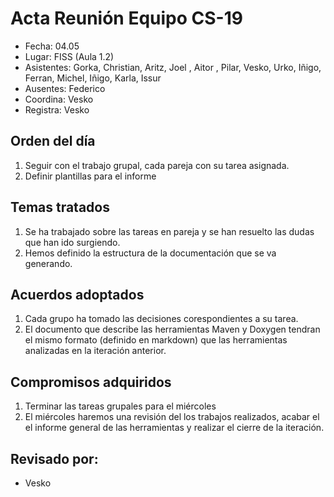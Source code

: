 # Acta Reunión Equipo CS-19

- Fecha: 04.05
- Lugar: FISS (Aula 1.2)
- Asistentes: Gorka, Christian, Aritz, Joel , Aitor , Pilar, Vesko, Urko, Iñigo, Ferran, Michel, Iñigo, Karla, Issur 
- Ausentes: Federico
- Coordina: Vesko
- Registra: Vesko

## Orden del día
1. Seguir con el trabajo grupal, cada pareja con su tarea asignada.
2. Definir plantillas para el informe

## Temas tratados
1. Se ha trabajado sobre las tareas en pareja y se han resuelto las dudas que han ido surgiendo.
2. Hemos definido la estructura de la documentación que se va generando.  

## Acuerdos adoptados
1. Cada grupo ha tomado las decisiones corespondientes a su tarea.
2. El documento que describe las herramientas Maven y Doxygen tendran el mismo formato (definido en markdown) que las herramientas analizadas en la iteración anterior.
  
## Compromisos adquiridos
1. Terminar las tareas grupales para el miércoles
2. El miércoles haremos una revisión del los trabajos realizados, acabar el el informe general de las herramientas y realizar el cierre de la iteración.


## Revisado por:
- Vesko

[cs-ehu]:https://github.com/cs-ehu
[doxyfile]:https://github.com/cs-ehu/Ejemplo/blob/master/UNE157801/2%20Memoria/2.05%20Normas%20y%20referencias/2.5.3%20M%C3%A9todos%2C%20herramientas%2C%20modelos%2C%20m%C3%A9tricas%20y%20prototipos/2.5.3.2%20Herramientas/doxyfile
[herramientas]:https://github.com/cs-ehu/Ejemplo/blob/master/UNE157801/2%20Memoria/2.05%20Normas%20y%20referencias/2.5.3%20M%C3%A9todos%2C%20herramientas%2C%20modelos%2C%20m%C3%A9tricas%20y%20prototipos/2.5.3.2%20Herramientas
[maven-1]:https://drive.google.com/open?id=1Z0lPzZ52zrpgKGKDV-kQu0BdikULEc_3
[maven-2]:https://www.oracle.com/technetwork/es/articles/java/java-con-maven-2516405-esa.html
[maven-3]:https://books.sonatype.com/mvnex-book/reference/simple-project-sect-intro.html
[maven:cap-4]:https://books.sonatype.com/mvnex-book/reference/customizing.html
[maven:cap-5]:https://books.sonatype.com/mvnex-book/reference/web.html
